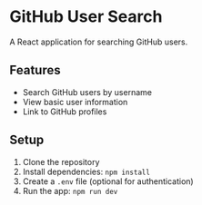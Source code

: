 # GitHub User Search

A React application for searching GitHub users.

## Features

- Search GitHub users by username
- View basic user information
- Link to GitHub profiles

## Setup

1. Clone the repository
2. Install dependencies: `npm install`
3. Create a `.env` file (optional for authentication)
4. Run the app: `npm run dev`
